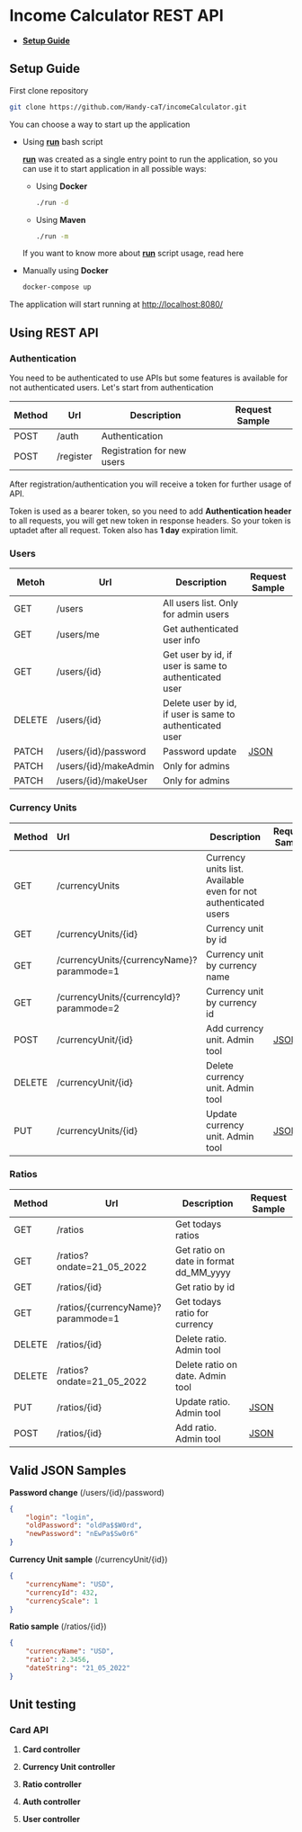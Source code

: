 # Income Calculator REST API

- **[Setup Guide](#setup-guide)**

## <a id="setup">Setup Guide</a>

First clone repository

```bash
git clone https://github.com/Handy-caT/incomeCalculator.git
```

You can choose a way to start up the application

- Using **[run](./run)** bash script 
  
  **[run](./run)** was created as a single entry point to run the application, so you can use it to start application in all possible ways: 
  
  - Using **Docker**
    
    ```bash
    ./run -d
    ```
  
  - Using **Maven**
    
    ```bash
    ./run -m
    ```
  
  If you want to know more about **[run](./run)** script usage, read here 

- Manually using **Docker**
  
  ```bash
  docker-compose up
  ```

The application will start running at  [http://localhost:8080/]()

## Using REST API

### Authentication

You need to be authenticated to use APIs but some features is available for not authenticated users. Let's start from authentication

| **Method** | **Url**   | **Description**            | **Request Sample** |
| ---------- | --------- | -------------------------- | ------------------ |
| POST       | /auth     | Authentication             |                    |
| POST       | /register | Registration for new users |                    |

After registration/authentication you will receive a token for further usage of API.

Token is used as a bearer token, so you need to add **Authentication header** to all requests, you will get new token in response headers. So your token is uptadet after all request. Token also has **1 day** expiration limit.

### Users

| **Metoh** | **Url**               | **Description**                                          | **Request Sample**      |
| --------- | --------------------- | -------------------------------------------------------- | ----------------------- |
| GET       | /users                | All users list. Only for admin users                     |                         |
| GET       | /users/me             | Get authenticated user info                              |                         |
| GET       | /users/{id}           | Get user by id, if user is same to authenticated user    |                         |
| DELETE    | /users/{id}           | Delete user by id, if user is same to authenticated user |                         |
| PATCH     | /users/{id}/password  | Password update                                          | [JSON](#passwordChange) |
| PATCH     | /users/{id}/makeAdmin | Only for admins                                          |                         |
| PATCH     | /users/{id}/makeUser  | Only for admins                                          |                         |

### Currency Units

| **Method** | **Url**                                   | **Description**                                                 | **Request Sample**      |
| ---------- |:----------------------------------------- | --------------------------------------------------------------- | ----------------------- |
| GET        | /currencyUnits                            | Currency units list. Available even for not authenticated users |                         |
| GET        | /currencyUnits/{id}                       | Currency unit by id                                             |                         |
| GET        | /currencyUnits/{currencyName}?parammode=1 | Currency unit by currency name                                  |                         |
| GET        | /currencyUnits/{currencyId}?parammode=2   | Currency unit by currency id                                    |                         |
| POST       | /currencyUnit/{id}                        | Add currency unit. Admin tool                                   | [JSON](#currencySample) |
| DELETE     | /currencyUnit/{id}                        | Delete currency unit. Admin tool                                |                         |
| PUT        | /currencyUnits/{id}                       | Update currency unit. Admin tool                                | [JSON](#currencySample) |

### Ratios

| **Method** | **Url**                            | **Description**                        | **Request Sample**   |
| ---------- | ---------------------------------- | -------------------------------------- | -------------------- |
| GET        | /ratios                            | Get todays ratios                      |                      |
| GET        | /ratios?ondate=21_05_2022          | Get ratio on date in format dd_MM_yyyy |                      |
| GET        | /ratios/{id}                       | Get ratio by id                        |                      |
| GET        | /ratios/{currencyName}?parammode=1 | Get todays ratio for currency          |                      |
| DELETE     | /ratios/{id}                       | Delete ratio. Admin tool               |                      |
| DELETE     | /ratios?ondate=21_05_2022          | Delete ratio on date. Admin tool       |                      |
| PUT        | /ratios/{id}                       | Update ratio. Admin tool               | [JSON](#ratioSample) |
| POST       | /ratios/{id}                       | Add ratio. Admin tool                  | [JSON](#ratioSample) |

## Valid JSON Samples

<a id="passwordChange">**Password change** (/users/{id}/password)</a>

```json
{
    "login": "login",
    "oldPassword": "oldPa$$W0rd",
    "newPassword": "nEwPa$Sw0r6"
}
```

<a id="currencySample">**Currency Unit sample** (/currencyUnit/{id})</a>

```json
{
    "currencyName": "USD",
    "currencyId": 432,
    "currencyScale": 1
}
```

<a id="ratioSample">**Ratio sample** (/ratios/{id})</a>

```json
{
    "currencyName": "USD",
    "ratio": 2.3456,
    "dateString": "21_05_2022"
}
```



## Unit testing

### Card API

1. **Card controller**

2. **Currency Unit controller**

3. **Ratio controller**

4. **Auth controller**

5. **User controller**
